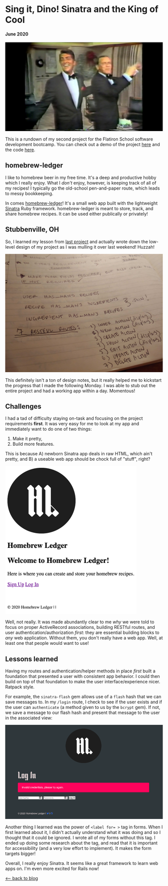 # Sing it, Dino! Sinatra and the King of Cool
#### June 2020

![dino-sinatra](../images/sinatra/dino_sinatra.jpg)

This is a rundown of my second project for the Flatiron School software development bootcamp. You can check out a demo of the project [here](https://www.youtube.com/watch?v=o2BMZ_qS2Nc) and the code [here](https://github.com/mkopsho/homebrew-ledger).

## homebrew-ledger

I like to homebrew beer in my free time. It's a deep and productive hobby which I really enjoy. What I *don't* enjoy, however, is keeping track of all of my recipes! I typically go the old-school pen-and-paper route, which leads to messy bookkeeping.

In comes [homebrew-ledger](https://github.com/mkopsho/homebrew-ledger)! It's a small web app built with the lightweight [Sinatra](http://sinatrarb.com/) Ruby framework. homebrew-ledger is meant to store, track, and share homebrew recipes. It can be used either publically or privately!

## Stubbenville, OH
So, I learned my lesson from [last project](../blog/cli-and-rpg-old-school.html) and actually wrote down the low-level design of my project as I was mulling it over last weekend! Huzzah!

![chicken-scratch](../images/sinatra/chicken-scratch.jpg)

This definitely isn't a ton of design notes, but it really helped me to kickstart the progress that I made the following Monday. I was able to stub out the entire project and had a working app within a day. Momentous!

## Challenges
I had a tad of difficulty staying on-task and focusing on the project requirements **first**. It was very easy for me to look at my app and immediately want to do one of two things:
1. Make it pretty,
2. Build more features.

This is because A) newborn Sinatra app deals in raw HTML, which ain't pretty, and B) a useable web app should be chock full of "stuff", right?

![nastay](../images/sinatra/bleh.png)

Well, not really. It was made abundantly clear to me *why* we were told to focus on proper ActiveRecord associations, building RESTful routes, and user authentication/authorization *first*: they are essential building blocks to *any* web application. Without them, you don't really have a web app. Well, at least one that people would want to use!

## Lessons learned
Having my routes and authentication/helper methods in place *first* built a foundation that presented a user with consistent app behavior. I could then build on top of that foundation to make the user interface/experience nicer. Ratpack style.

For example, the `sinatra-flash` gem allows use of a `flash` hash that we can save messages to. In my `/login` route, I check to see if the user exists and if the user can `authenticate` (a method given to us by the `bcrypt` gem). If not, we save a message to our flash hash and present that message to the user in the associated view:

![auth](../images/sinatra/flash_message.png)

Another thing I learned was the power of `<label for= >` tag in forms. When I first learned about it, I didn't actually understand what it was doing and so I thought that it could be ignored. I wrote all of my forms without this tag. I ended up doing some research about the tag, and read that it is important for accessibility (and a very low effort to implement). It makes the form targets bigger!

Overall, I really enjoy Sinatra. It seems like a great framework to learn web apps on. I'm even more excited for Rails now!

[⟵   back to blog](./flatiron-blog.html)
